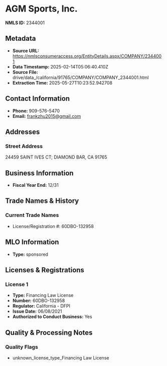 # AGM Sports, Inc.

**NMLS ID:** 2344001

## Metadata
- **Source URL:** https://nmlsconsumeraccess.org/EntityDetails.aspx/COMPANY/2344001
- **Data Timestamp:** 2025-02-14T05:06:40.410Z
- **Source File:** drive/data_/california/91765/COMPANY/COMPANY_2344001.html
- **Extraction Time:** 2025-05-27T10:23:52.942708

## Contact Information
- **Phone:** 909-576-5470
- **Email:** frankzhu2015@gmail.com

## Addresses
### Street Address
24459 SAINT IVES CT; DIAMOND BAR, CA 91765

## Business Information
- **Fiscal Year End:** 12/31

## Trade Names & History
### Current Trade Names
- License/Registration #: 60DBO-132958

## MLO Information
- **Type:** sponsored

## Licenses & Registrations

### License 1
- **Type:** Financing Law License
- **Number:** 60DBO-132958
- **Regulator:** California - DFPI
- **Issue Date:** 06/08/2021
- **Authorized to Conduct Business:** Yes

## Quality & Processing Notes
### Quality Flags
- unknown_license_type_Financing Law License

